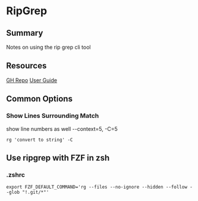 # RipGrep

## Summary

Notes on using the rip grep cli tool

## Resources

[GH Repo](https://github.com/BurntSushi/ripgrep)
[User Guide](https://github.com/BurntSushi/ripgrep/blob/master/GUIDE.md)

## Common Options

### Show Lines Surrounding Match

show line numbers as well
--context=5, -C=5

```console
rg 'convert to string' -C
```

## Use ripgrep with FZF in zsh

### .zshrc

`export FZF_DEFAULT_COMMAND='rg --files --no-ignore --hidden --follow --glob "!.git/*"'`
